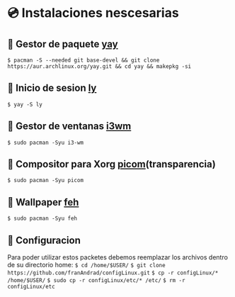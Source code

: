 # 💿 Instalaciones nescesarias

## 📂 Gestor de paquete [yay](https://github.com/Jguer/yay)

`$ pacman -S --needed git base-devel && git clone https://aur.archlinux.org/yay.git && cd yay && makepkg -si`

## 📘 Inicio de sesion [ly](https://github.com/fairyglade/ly) 

`$ yay -S ly `

## 📘 Gestor de ventanas [i3wm](https://wiki.archlinux.org/title/i3)

`$ sudo pacman -Syu i3-wm`

## 📘 Compositor para Xorg [picom](https://wiki.archlinux.org/title/picom)(transparencia)

`$ sudo pacman -Syu picom`

## 📙 Wallpaper [feh](https://wiki.archlinux.org/title/Feh_(Espa%C3%B1ol))

`$ sudo pacman -Syu feh`

## 🔧 Configuracion

Para poder utilizar estos packetes debemos reemplazar los archivos dentro de su directorio home:
  `$ cd /home/$USER/`
  `$ git clone https://github.com/franAndrad/configLinux.git`
  `$ cp -r configLinux/* /home/$USER/`
  `$ sudo cp -r configLinux/etc/* /etc/`
  `$ rm -r configLinux/etc`
